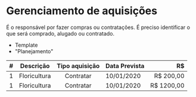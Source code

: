 # Gerenciamento de aquisições

É o responsável por fazer compras ou contratações.
É preciso identificar o que será comprado, alugado ou contratado.

- Template
- "Planejamento"


| # | Descrição  | Tipo aquisição | Data Prevista | R$ |
|--|--|:--:|--|--:|
| 1 | Floricultura | Contratar | 10/01/2020 | R$ 200,00 |
| 1 | Floricultura | Contratar | 10/01/2020 | R$ 1200,00 |

<!--stackedit_data:
eyJoaXN0b3J5IjpbNDcyMjQ2MTAxLC0yMDg4NzQ2NjEyLDczMD
k5ODExNl19
-->